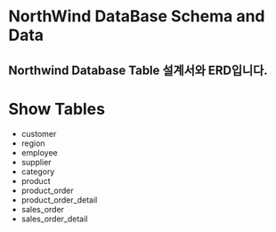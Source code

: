 # NorthWind DataBase Schema and Data

 ## Northwind Database Table 설계서와 ERD입니다.

 # Show Tables
* customer
* region
* employee
* supplier
* category
* product
* product_order
* product_order_detail
* sales_order
* sales_order_detail
